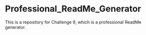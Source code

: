 # Professional_ReadMe_Generator
This is a repository for Challenge 9, which is a professional ReadMe generator.
